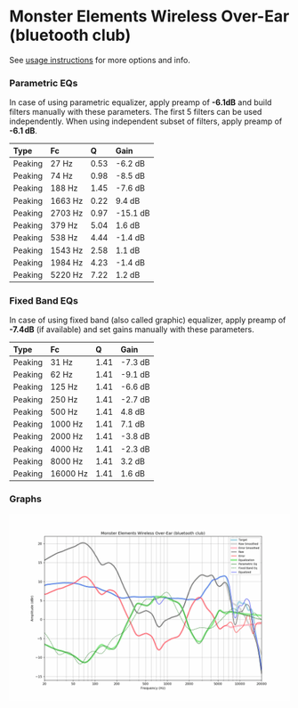 # Monster Elements Wireless Over-Ear (bluetooth club)
See [usage instructions](https://github.com/jaakkopasanen/AutoEq#usage) for more options and info.

### Parametric EQs
In case of using parametric equalizer, apply preamp of **-6.1dB** and build filters manually
with these parameters. The first 5 filters can be used independently.
When using independent subset of filters, apply preamp of **-6.1 dB**.

| Type    | Fc      |    Q | Gain     |
|:--------|:--------|:-----|:---------|
| Peaking | 27 Hz   | 0.53 | -6.2 dB  |
| Peaking | 74 Hz   | 0.98 | -8.5 dB  |
| Peaking | 188 Hz  | 1.45 | -7.6 dB  |
| Peaking | 1663 Hz | 0.22 | 9.4 dB   |
| Peaking | 2703 Hz | 0.97 | -15.1 dB |
| Peaking | 379 Hz  | 5.04 | 1.6 dB   |
| Peaking | 538 Hz  | 4.44 | -1.4 dB  |
| Peaking | 1543 Hz | 2.58 | 1.1 dB   |
| Peaking | 1984 Hz | 4.23 | -1.4 dB  |
| Peaking | 5220 Hz | 7.22 | 1.2 dB   |

### Fixed Band EQs
In case of using fixed band (also called graphic) equalizer, apply preamp of **-7.4dB**
(if available) and set gains manually with these parameters.

| Type    | Fc       |    Q | Gain    |
|:--------|:---------|:-----|:--------|
| Peaking | 31 Hz    | 1.41 | -7.3 dB |
| Peaking | 62 Hz    | 1.41 | -9.1 dB |
| Peaking | 125 Hz   | 1.41 | -6.6 dB |
| Peaking | 250 Hz   | 1.41 | -2.7 dB |
| Peaking | 500 Hz   | 1.41 | 4.8 dB  |
| Peaking | 1000 Hz  | 1.41 | 7.1 dB  |
| Peaking | 2000 Hz  | 1.41 | -3.8 dB |
| Peaking | 4000 Hz  | 1.41 | -2.3 dB |
| Peaking | 8000 Hz  | 1.41 | 3.2 dB  |
| Peaking | 16000 Hz | 1.41 | 1.6 dB  |

### Graphs
![](./Monster%20Elements%20Wireless%20Over-Ear%20(bluetooth%20club).png)